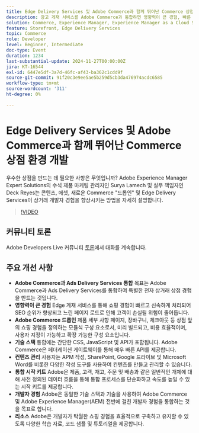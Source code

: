 ```yaml
---
title: Edge Delivery Services 및 Adobe Commerce과 함께 뛰어난 Commerce 상점 환경 개발
description: 광고 게재 서비스를 Adobe Commerce과 통합하면 영향력이 큰 경험, 빠른 에지 게재, 사용자 지정 가능한 Adobe Commerce 드롭인 및 통합 기술 스택을 활용하여 SEO 개선, 페이지 로드 속도 향상 및 원활한 개발자 경험을 통해 전자 상거래 스토어를 향상시킬 수 있습니다.
solution: Commerce, Experience Manager, Experience Manager as a Cloud Service
feature: Storefront, Edge Delivery Services
topic: Commerce
role: Developer
level: Beginner, Intermediate
doc-type: Event
duration: 1234
last-substantial-update: 2024-11-27T00:00:00Z
jira: KT-16544
exl-id: 6447e5df-3a7d-46fc-af43-ba362c1cdd9f
source-git-commit: 91f20c3e9ee5ae5b259d5cb3da476974acdc6585
workflow-type: tm+mt
source-wordcount: '311'
ht-degree: 0%

---
```


# Edge Delivery Services 및 Adobe Commerce과 함께 뛰어난 Commerce 상점 환경 개발

우수한 상점을 만드는 데 필요한 사항은 무엇입니까? Adobe Experience Manager Expert Solutions의 수석 제품 마케팅 관리자인 Surya Lamech 및 실무 책임자인 Deck Reyes는 콘텐츠, 에셋, 새로운 Commerce &quot;드롭인&quot; 및 Edge Delivery Services이 상거래 개발자 경험을 향상시키는 방법을 자세히 설명합니다.

>[!VIDEO](https://video.tv.adobe.com/v/3439471/?learn=on&enablevpops)

## 커뮤니티 토론

Adobe Developers Live 커뮤니티 [토론](https://adobe.ly/3Ccxkja)에서 대화를 계속합니다.

## 주요 개선 사항

* **Adobe Commerce과 Ads Delivery Services 통합** 목표는 Adobe Commerce과 Ads Delivery Services를 통합하여 특별한 전자 상거래 상점 경험을 만드는 것입니다.
* **영향력이 큰 경험** Edge 게재 서비스를 통해 쇼핑 경험이 빠르고 신속하게 처리되어 SEO 순위가 향상되고 느린 페이지 로드로 인해 고객이 손실될 위험이 줄어듭니다.
* **Adobe Commerce 드롭인** 제품 세부 사항 페이지, 장바구니, 체크아웃 등 상점 앞의 쇼핑 경험을 정의하는 모듈식 구성 요소로서, 미리 빌드되고, 비용 효율적이며, 사용자 지정이 가능하고 확장 가능한 구성 요소입니다.
* **기술 스택** 통합에는 간단한 CSS, JavaScript 및 API가 포함됩니다. Adobe Commerce은 페더레이션 게이트웨이를 통해 매우 빠른 API를 제공합니다.
* **컨텐츠 관리** 사용자는 APM 작성, SharePoint, Google 드라이브 및 Microsoft Word를 비롯한 다양한 작성 도구를 사용하여 컨텐츠를 만들고 관리할 수 있습니다.
* **통합 시작 키트** Adobe은 제품, 고객, 재고, 주문 및 배송과 같은 일반적인 개체에 대해 사전 정의된 데이터 흐름을 통해 통합 프로세스를 단순화하고 속도를 높일 수 있는 시작 키트를 제공합니다.
* **개발자 경험** Adobe은 동일한 기술 스택과 기술을 사용하여 Adobe Commerce 및 Adobe Experience Manager(AEM) 전반에 걸친 개발자 경험을 통합하는 것을 목표로 합니다.
* **리소스** Adobe은 개발자가 탁월한 쇼핑 경험을 효율적으로 구축하고 유지할 수 있도록 다양한 학습 자료, 코드 샘플 및 튜토리얼을 제공합니다.
